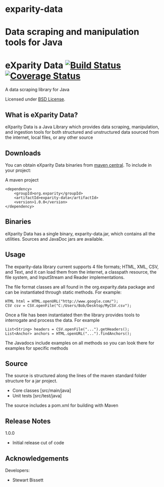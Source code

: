 # exparity-data
Data scraping and manipulation tools for Java
=======
eXparity Data  [![Build Status](https://travis-ci.org/eXparity/exparity-data.svg?branch=master)](https://travis-ci.org/eXparity/exparity-data) [![Coverage Status](https://coveralls.io/repos/eXparity/exparity-data/badge.png?branch=master)](https://coveralls.io/r/eXparity/exparity-data?branch=master)
=============

A data scraping library for Java

Licensed under [BSD License][].

What is eXparity Data?
-----------------
eXparity Data is a Java Library which provides data scraping, manipulation, and ingestion tools for both structured and unstructured data sourced from the internet, local files, or any other source

Downloads
---------
You can obtain eXparity Data binaries from [maven central][]. To include in your project:

A maven project

    <dependency>
        <groupId>org.exparity</groupId>
        <artifactId>exparity-data</artifactId>
        <version>1.0.0</version>
    </dependency>

            
Binaries
--------
eXparity Data has a single binary, exparity-data.jar, which contains all the utilities. Sources and JavaDoc jars are available.

Usage
-----

The exparity-data library current supports 4 file formats; HTML, XML, CSV, and Text, and it can load them from the internet, a classpath resource, the file system, and InputStream and Reader implementations.

The file format classes are all found in the org.exparity.data package and can be instantiated through static methods. For example:

	HTML html = HTML.openURL("http://www.google.com/");
	CSV csv = CSV.openFile("C:/Users/Bob/Desktop/MyCSV.csv");

Once a file has been instantiated then the library provides tools to interrogate and process the data. For example

	List<String> headers = CSV.openFile("...").getHeaders();
	List<Anchor> anchors = HTML.openURL("...").findAnchors();

The Javadocs include examples on all methods so you can look there for examples for specific methods

Source
------
The source is structured along the lines of the maven standard folder structure for a jar project.

  * Core classes [src/main/java]
  * Unit tests [src/test/java]

The source includes a pom.xml for building with Maven 

Release Notes
-------------
1.0.0 
  * Initial release cut of code

Acknowledgements
----------------
Developers:
  * Stewart Bissett


[BSD License]: http://opensource.org/licenses/BSD-3-Clause
[Maven central]: http://search.maven.org/#search%7Cga%7C1%7Ca%3A%22exparity-data%22